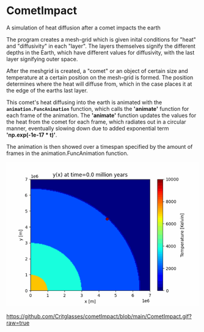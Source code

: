 # CometImpact
A simulation of heat diffusion after a comet impacts the earth

The program creates a mesh-grid which is given inital conditions for "heat" and "diffusivity" in each "layer". The layers themselves signify the different depths in the Earth, which have different values for diffusivity, with the last layer signifying outer space. 

After the meshgrid is created, a "comet" or an object of certain size and temperature at a certain position on the mesh-grid is formed. The position determines where the heat will diffuse from, which in the case places it at the edge of the earths last layer. 

This comet's heat diffusing into the earth is animated with the **`animation.FuncAnimation`** function, which calls the **'animate'** function for each frame of the animation. The **'animate'** function updates the values for the heat from the comet for each frame, which radiates out in a circular manner, eventually slowing down due to added exponential term **'np.exp(-1e-17 * t)'**. 

The animation is then showed over a timespan specified by the amount of frames in the animation.FuncAnimation function.


![Picture](https://github.com/Critglasses/cometImpact/blob/main/CometImpact.gif?raw=true)

https://github.com/Critglasses/cometImpact/blob/main/CometImpact.gif?raw=true
